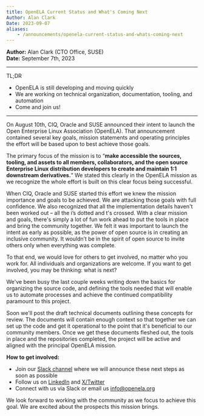 ```yaml
---
title: OpenELA Current Status and What's Coming Next
Author: Alan Clark
Date: 2023-09-07 
aliases:
    - /announcements/openela-current-status-and-whats-coming-next
---
```

__Author:__ Alan Clark (CTO Office, SUSE) \
__Date:__ September 7th, 2023

----
TL;DR
* OpenELA is still developing and moving quickly
* We are working on technical organization, documentation, tooling, and automation
* Come and join us!
----

On August 10th, CIQ, Oracle and SUSE announced their intent to launch the Open Enterprise Linux Association (OpenELA). That announcement contained several key goals, mission statements and 
operating principles the effort will be based upon to best achieve those goals.

The primary focus of the mission is to “__make accessible the sources, tooling, and assets to all members, collaborators, and the open source Enterprise Linux distribution developers to create
and maintain 1:1 downstream derivatives.__” We stated this clearly in the OpenELA mission as we recognize the whole effort is built on this clear focus being successful.

When CIQ, Oracle and SUSE started this effort we knew the mission importance and goals to be achieved. We are attacking those goals with full confidence. We also recognized that all the implementation details haven't been worked out – all the i’s dotted and t's crossed. With a clear mission and goals, 
there's simply a lot of fun work ahead to put the tools in place and bring the community together. We felt it was important to launch the intent as early as possible, as the power of open source is in creating an inclusive community. It wouldn’t be in the spirit of open source to invite others only when everything was complete.

To that end, we would love for others to get involved, no matter who you work for. All individuals and organizations are welcome. If you want to get involved, you may be thinking: what is next?

We've been busy the last couple weeks writing down the basics for organizing the source code, and defining the tools needed that will enable us to automate processes and achieve the
continued compatibility paramount to this project.

Soon we'll post the draft technical documents outlining these concepts for review. The documents will contain enough context so that together we can set up the code and get it operational to the
point that it's beneficial to our community members. Once we get these documents fleshed out, the tools in place and the repositories completed, the project will be active and aligned with the principal OpenELA mission.


__How to get involved:__

* Join our [Slack channel](/join) where we will announce these next steps as soon as possible
* Follow us on [LinkedIn](https://www.linkedin.com/company/openela/) and [X/Twitter](https://twitter.com/OpenELAorg)
* Connect with us via Slack or email us [info@openela.org](mailto:info@openela.org)

We look forward to working with the community as we focus to achieve this goal. We are excited about the prospects this mission brings.
